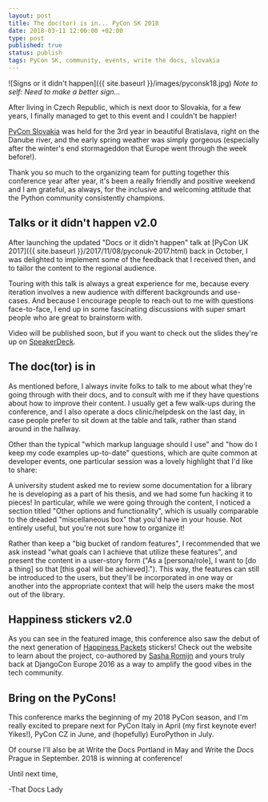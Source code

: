 ```yaml
---
layout: post
title: The doc(tor) is in... PyCon SK 2018
date: 2018-03-11 12:00:00 +02:00
type: post
published: true
status: publish
tags: PyCon SK, community, events, write the docs, slovakia
---
```


![Signs or it didn't happen]({{ site.baseurl }}/images/pyconsk18.jpg)
_Note to self: Need to make a better sign..._

After living in Czech Republic, which is next door to Slovakia, for a few years, I finally managed to get to this event and I couldn't be happier!

[PyCon Slovakia](https://2018.pycon.sk/en/) was held for the 3rd year in beautiful Bratislava, right on the Danube river, and the early spring weather was simply gorgeous (especially after the winter's end stormageddon that Europe went through the week before!).

Thank you so much to the organizing team for putting together this conference year after year, it's been a really friendly and positive weekend and I am grateful, as always, for the inclusive and welcoming attitude that the Python community consistently champions.

## Talks or it didn't happen v2.0

After launching the updated "Docs or it didn't happen" talk at [PyCon UK 2017]({{ site.baseurl }}/2017/11/08/pyconuk-2017.html) back in October, I was delighted to implement some of the feedback that I received then, and to tailor the content to the regional audience.

Touring with this talk is always a great experience for me, because every iteration involves a new audience with different backgrounds and use-cases. And because I encourage people to reach out to me with questions face-to-face, I end up in some fascinating discussions with super smart people who are great to brainstorm with.

Video will be published soon, but if you want to check out the slides they're up on [SpeakerDeck](https://speakerdeck.com/thatdocslady/docs-or-it-didnt-happen-pycon-sk-2018).

## The doc(tor) is in

As mentioned before, I always invite folks to talk to me about what they're going through with their docs, and to consult with me if they have questions about how to improve their content. I usually get a few walk-ups during the conference, and I also operate a docs clinic/helpdesk on the last day, in case people prefer to sit down at the table and talk, rather than stand around in the hallway.

Other than the typical "which markup language should I use" and "how do I keep my code examples up-to-date" questions, which are quite common at developer events, one particular session was a lovely highlight that I'd like to share:

A university student asked me to review some documentation for a library he is developing as a part of his thesis, and we had some fun hacking it to pieces! In particular, while we were going through the content, I noticed a section titled "Other options and functionality", which is usually comparable to the dreaded "miscellaneous box" that you'd have in your house. Not entirely useful, but you're not sure how to organize it!

Rather than keep a "big bucket of random features", I recommended that we ask instead "what goals can I achieve that utilize these features", and present the content in a user-story form ("As a [persona/role], I want to [do a thing] so that [this goal will be achieved]."). This way, the features can still be introduced to the users, but they'll be incorporated in one way or another into the appropriate context that will help the users make the most out of the library.

## Happiness stickers v2.0

As you can see in the featured image, this conference also saw the debut of the next generation of [Happiness Packets](https://www.happinesspackets.io/) stickers! Check out the website to learn about the project, co-authored by [Sasha Romijn](https://twitter.com/mxsash) and yours truly back at DjangoCon Europe 2016 as a way to amplify the good vibes in the tech community.

## Bring on the PyCons!

This conference marks the beginning of my 2018 PyCon season, and I'm really excited to prepare next for PyCon Italy in April (my first keynote ever! Yikes!), PyCon CZ in June, and (hopefully) EuroPython in July.

Of course I'll also be at Write the Docs Portland in May and Write the Docs Prague in September. 2018 is winning at conference!

Until next time,

-That Docs Lady

